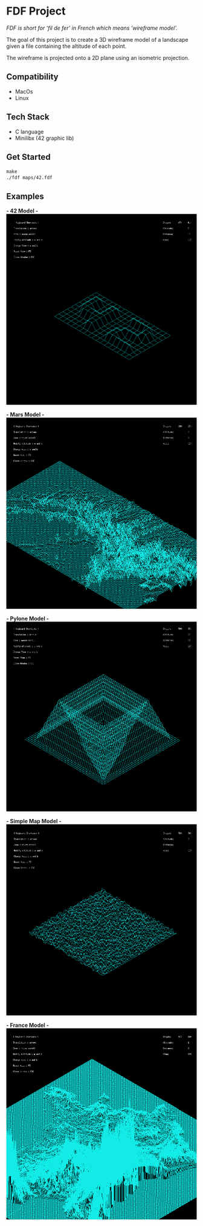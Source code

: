 # FDF Project

_FDF is short for ’fil de fer’ in French which means ’wireframe model’._

The goal of this project is to create a 3D wireframe model of a landscape given a file containing the altitude of each point.

The wireframe is projected onto a 2D plane using an isometric projection.


## Compatibility

- MacOs
- Linux

## Tech Stack

- C language
- Minilibx (42 graphic lib)

## Get Started
```
make
./fdf maps/42.fdf
```

## Examples

**- 42 Model -**
![Alt text](examples/42.png "42 model")

**- Mars Model -**
![Alt text](examples/mars.png "mars model")

**- Pylone Model -**
![Alt text](examples/pylone.png "pylone model")

**- Simple Map Model -**
![Alt text](examples/50-4.png "simple map model")

**- France Model -**
![Alt text](examples/france.png "france model")
